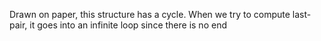 Drawn on paper, this structure has a cycle.
When we try to compute last-pair, it goes into an infinite loop since there is no end
